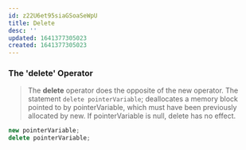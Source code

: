 ```yaml
---
id: z22U6et95siaGSoaSeWpU
title: Delete
desc: ''
updated: 1641377305023
created: 1641377305023
---
```


### The 'delete' Operator

> The **delete** operator does the opposite of the new operator. The statement `delete pointerVariable`; deallocates a memory block pointed to by pointerVariable, which must have been previously allocated by new. If pointerVariable is null, delete has no effect.

```cpp
new pointerVariable;
delete pointerVariable;
```
